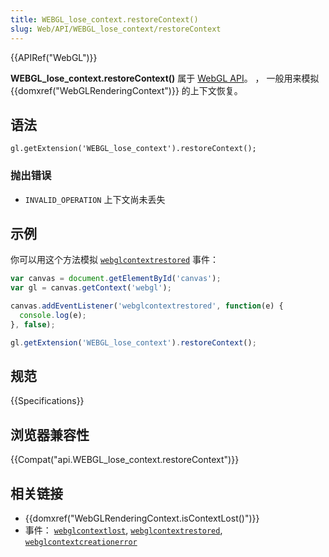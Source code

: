 ```yaml
---
title: WEBGL_lose_context.restoreContext()
slug: Web/API/WEBGL_lose_context/restoreContext
---
```

{{APIRef("WebGL")}}

**WEBGL_lose_context.restoreContext()** 属于 [WebGL API](/zh-CN/docs/Web/API/WebGL_API)。 ， 一般用来模拟 {{domxref("WebGLRenderingContext")}} 的上下文恢复。

## 语法

```plain
gl.getExtension('WEBGL_lose_context').restoreContext();
```

### 抛出错误

- `INVALID_OPERATION` 上下文尚未丢失

## 示例

你可以用这个方法模拟 [`webglcontextrestored`](/zh-CN/docs/Web/API/HTMLCanvasElement/webglcontextrestored_event) 事件：

```js
var canvas = document.getElementById('canvas');
var gl = canvas.getContext('webgl');

canvas.addEventListener('webglcontextrestored', function(e) {
  console.log(e);
}, false);

gl.getExtension('WEBGL_lose_context').restoreContext();
```

## 规范

{{Specifications}}

## 浏览器兼容性

{{Compat("api.WEBGL_lose_context.restoreContext")}}

## 相关链接

- {{domxref("WebGLRenderingContext.isContextLost()")}}
- 事件： [`webglcontextlost`](/zh-CN/docs/Web/API/HTMLCanvasElement/webglcontextlost_event), [`webglcontextrestored`](/zh-CN/docs/Web/API/HTMLCanvasElement/webglcontextrestored_event), [`webglcontextcreationerror`](/zh-CN/docs/Web/API/HTMLCanvasElement/webglcontextcreationerror_event)
